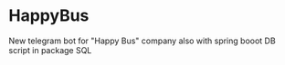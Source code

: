 # HappyBus
New telegram bot for "Happy Bus" company
also with spring booot
DB script in package SQL
